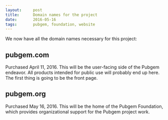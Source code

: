 ```yaml
---
layout:     post
title:      Domain names for the project
date:       2016-05-16
tags:       pubgem, foundation, website
---
```


We now have all the domain names necessary for this project:

## pubgem.com

Purchased April 11, 2016.  This will be the user-facing side of the Pubgem endeavor.  All products intended for public use will probably end up here.  The first thing is going to be the front page.

## pubgem.org

Purchased May 16, 2016.  This will be the home of the Pubgem Foundation, which provides organizational support for the Pubgem project work.
